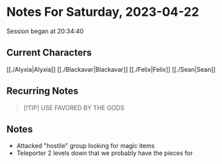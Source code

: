 # Notes For Saturday, 2023-04-22
Session began at 20:34:40
## Current Characters
[[./Alyxia|Alyxia]]
[[./Blackavar|Blackavar]]
[[./Felix|Felix]]
[[./Sean|Sean]]
## Recurring Notes
>[!TIP] USE FAVORED BY THE GODS
## Notes
- Attacked "hostile" group looking for magic items
- Teleporter 2 levels down that we probably have the pieces for